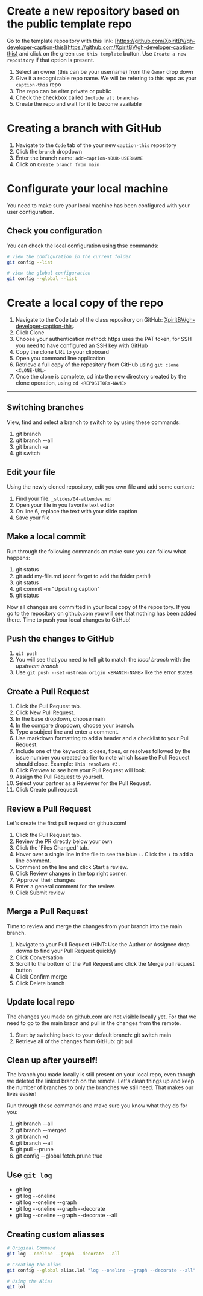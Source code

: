 # Create a new repository based on the public template repo
Go to the template repository with this link: [https://github.com/XpiritBV/gh-developer-caption-this](https://github.com/XpiritBV/gh-developer-caption-this) and click on the green `use this template` button. Use `Create a new repository` if that option is present.

1. Select an owner (this can be your username) from the `Owner` drop down
1. Give it a recognizable repo name. We will be refering to this repo as your `caption-this` repo
1. The repo can be eiter private or public
1. Check the checkbox called `Include all branches`
1. Create the repo and wait for it to become available

# Creating a branch with GitHub

1. Navigate to the `Code` tab of the your new `caption-this` repository
1. Click the `branch` dropdown
1. Enter the branch name: `add-caption-YOUR-USERNAME`
1. Click on `Create branch from main`

# Configurate your local machine
You need to make sure your local machine has been configured with your user configuration.

## Check you configuration
You can check the local configuration using thse commands:
``` sh
# view the configuration in the current folder
git config --list

# view the global configuration
git config --global --list
```

# Create a local copy of the repo
1. Navigate to the Code tab of the class repository on GitHub: [XpiritBV/gh-developer-caption-this](https://github.com/XpiritBV/gh-developer-caption-this).
1. Click Clone
1. Choose your authentication method: https uses the PAT token, for SSH you need to have configured an SSH key with GitHub
1. Copy the clone URL to your clipboard
1. Open you command line application
1. Retrieve a full copy of the repository from GitHub using `git clone <CLONE-URL>`
1. Once the clone is complete, cd into the new directory created by the clone operation, using `cd <REPOSITORY-NAME>`

<hr/>

## Switching branches
View, find and select a branch to switch to by using these commands:
1. git branch
1. git branch --all
1. git branch -a
1. git switch <BRANCH-NAME>

## Edit your file
Using the newly cloned repository, edit you own file and add some content:

1. Find your file: `_slides/04-attendee.md`
1. Open your file in you favorite text editor
1. On line 6, replace the text with your slide caption
1. Save your file

## Make a local commit
Run through the following commands an make sure you can follow what happens:

1. git status
1. git add my-file.md (dont forget to add the folder path!)
1. git status
1. git commit -m "Updating caption"
1. git status

Now all changes are committed in your local copy of the repository. If you go to the repository on github.com you will see that nothing has been added there. Time to push your local changes to GitHub!

## Push the changes to GitHub

1. `git push`
1. You will see that you need to tell git to match the _local branch_ with the _upstream branch_
1. Use `git push --set-ustream origin <BRANCH-NAME>` like the error states

## Create a Pull Request
1. Click the Pull Request tab. 
2. Click New Pull Request. 
3. In the base dropdown, choose main 
4. In the compare dropdown, choose your branch. 
5. Type a subject line and enter a comment. 
6. Use markdown formatting to add a header and a checklist to your Pull Request. 
7. Include one of the keywords: closes, fixes, or resolves followed by the issue number you created earlier to note which Issue the Pull Request should close. Example: `This resolves #3` .
8. Click _Preview_ to see how your Pull Request will look. 
9. Assign the Pull Request to yourself. 
10. Select your partner as a Reviewer for the Pull Request. 
11. Click Create pull request. 

## Review a Pull Request
Let's create the first pull request on github.com!

1. Click the Pull Request tab. 
2. Review the PR directly below your own 
3. Click the 'Files Changed' tab. 
4. Hover over a single line in the file to see the blue +. Click the + to add a line comment. 
5. Comment on the line and click Start a review. 
6. Click Review changes in the top right corner. 
7. 'Approve' their changes 
8. Enter a general comment for the review. 
9. Click Submit review 

## Merge a Pull Request
Time to review and merge the changes from your branch into the main branch.

1. Navigate to your Pull Request (HINT: Use the Author or Assignee drop downs to find your Pull Request quickly) 
2. Click Conversation 
3. Scroll to the bottom of the Pull Request and click the Merge pull request button 
4. Click Confirm merge 
5. Click Delete branch 

## Update local repo 
The changes you made on github.com are not visible locally yet. For that we need to go to the main bracn and pull in the changes from the remote.
1. Start by switching back to your default branch: git switch main 
2. Retrieve all of the changes from GitHub: git pull 

## Clean up after yourself!
The branch you made locally is still present on your local repo, even though we deleted the linked branch on the remote. Let's clean things up and keep the number of branches to only the branches we still need. That makes our lives easier!

Run through these commands and make sure you know what they do for you:
1. git branch --all 
2. git branch --merged 
3. git branch -d <branch-name> 
4. git branch --all 
5. git pull --prune 
6. git config --global fetch.prune true 

## Use `git log`
* git log 
* git log --oneline 
* git log --oneline --graph 
* git log --oneline --graph --decorate 
* git log --oneline --graph --decorate --all 

## Creating custom aliasses

``` sh
# Original Command
git log --oneline --graph --decorate --all

# Creating the Alias
git config --global alias.lol "log --oneline --graph --decorate --all" 

# Using the Alias 
git lol
```
